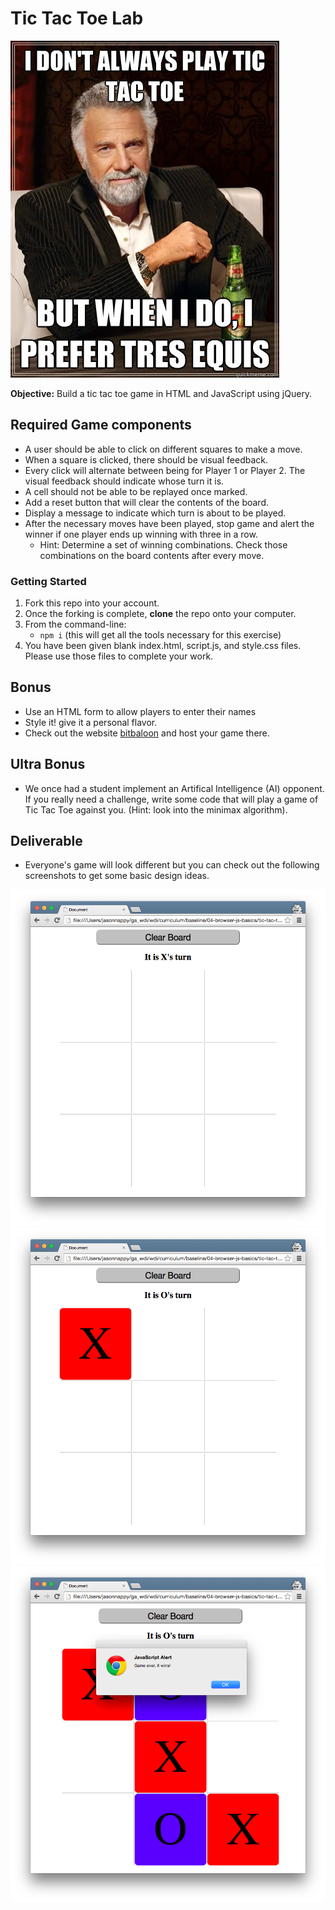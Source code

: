 # Tic Tac Toe Lab

![tic-tac-toe meme](assets/ttt_meme.jpg)

**Objective:** Build a tic tac toe game in HTML and JavaScript using jQuery.

## Required Game components
* A user should be able to click on different squares to make a move.
* When a square is clicked, there should be visual feedback.
* Every click will alternate between being for Player 1 or Player 2. The visual feedback should indicate whose turn it is.
* A cell should not be able to be replayed once marked.
* Add a reset button that will clear the contents of the board.
* Display a message to indicate which turn is about to be played.
* After the necessary moves have been played, stop game and alert the
  winner if one player ends up winning with three in a row.
    * Hint: Determine a set of winning combinations. Check those
      combinations on the board contents after every move.

### Getting Started

1. Fork this repo into your account.
1. Once the forking is complete, **clone** the repo onto your computer.
1. From the command-line: 
    - `npm i` (this will get all the tools necessary for this exercise)
1. You have been given blank index.html, script.js, and style.css files. Please use those files to complete your work.

## Bonus
* Use an HTML form to allow players to enter their names
* Style it! give it a personal flavor.
* Check out the website [bitbaloon](https://www.bitballoon.com/) and host your game there.

## Ultra Bonus
* We once had a student implement an Artifical Intelligence (AI)
  opponent. If you really need a challenge, write some code that will
  play a game of Tic Tac Toe against you. (Hint: look into the minimax
  algorithm).


## Deliverable

* Everyone's game will look different but you can check out the following screenshots to get some basic design ideas.

![Screen-shot](assets/kz2L9f9.png)
![Screen-shot](assets/d8lFshD.png)
![Screen-shot](assets/Jw6hhcA.png)

